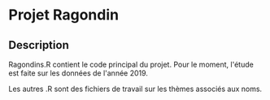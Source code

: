 # Projet Ragondin

## Description

Ragondins.R contient le code principal du projet. Pour le moment, l'étude est faite sur les données de l'année 2019.

Les autres .R sont des fichiers de travail sur les thèmes associés aux noms. 

